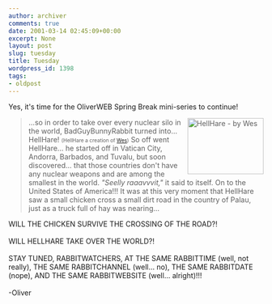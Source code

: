```yaml
---
author: archiver
comments: true
date: 2001-03-14 02:45:09+00:00
excerpt: None
layout: post
slug: tuesday
title: Tuesday
wordpress_id: 1398
tags:
- oldpost
---
```


Yes, it's time for the OliverWEB Spring Break mini-series to continue!<blockquote><img src=http://www.oliverweb.com/stuff/hellhare.jpg width=150 height=111 align=right border=0 alt="HellHare - by Wes">...so in order to take over every nuclear silo in the world, BadGuyBunnyRabbit turned into... HellHare! <font size=1>(HellHare a creation of <a href=http://www.hometown.aol.com/holyyam target=new>Wes</a>)</font> So off went HellHare... he started off in Vatican City, Andorra, Barbados, and Tuvalu, but soon discovered... that those countries don't have any nuclear weapons and are among the smallest in the world. <i>"Seelly raaavvvit,"</i> it said to itself. On to the United States of America!!! It was at this very moment that HellHare saw a small chicken cross a small dirt road in the country of Palau, just as a truck full of hay was nearing...</blockquote>WILL THE CHICKEN SURVIVE THE CROSSING OF THE ROAD?!<br /><br />WILL HELLHARE TAKE OVER THE WORLD?!<br /><br />STAY TUNED, RABBITWATCHERS, AT THE SAME RABBITTIME (well, not really), THE SAME RABBITCHANNEL (well... no), THE SAME RABBITDATE (nope), AND THE SAME RABBITWEBSITE (well... alright)!!!<br /><br />-Oliver